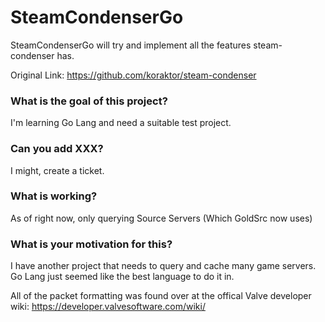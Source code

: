 SteamCondenserGo
================

SteamCondenserGo will try and implement all the features steam-condenser has.

Original Link: https://github.com/koraktor/steam-condenser

### What is the goal of this project?

I'm learning Go Lang and need a suitable test project.

### Can you add XXX?

I might, create a ticket.

### What is working?

As of right now, only querying Source Servers (Which GoldSrc now uses)

### What is your motivation for this?

I have another project that needs to query and cache many game servers. Go Lang just seemed like the best language to do it in.


All of the packet formatting was found over at the offical Valve developer wiki: https://developer.valvesoftware.com/wiki/
